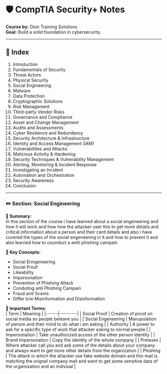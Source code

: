 # 🛡️ CompTIA Security+ Notes  
**Course by:** Dion Training Solutions  
**Goal:** Build a solid foundation in cybersecurity.


---

## 📘 Index

1. Introduction  
2. Fundamentals of Security  
3. Threat Actors  
4. Physical Security  
5. Social Engineering  
6. Malware  
7. Data Protection  
8. Cryptographic Solutions  
9. Risk Management  
10. Third-party Vendor Risks  
11. Governance and Compliance  
12. Asset and Change Management  
13. Audits and Assessments  
14. Cyber Resilience and Redundancy  
15. Security Architecture & Infrastructure  
16. Identity and Access Management (IAM)  
17. Vulnerabilities and Attacks  
18. Malicious Activity & Hardening  
19. Security Techniques & Vulnerability Management  
20. Alerting, Monitoring & Incident Response  
21. Investigating an Incident  
22. Automation and Orchestration  
23. Security Awareness  
24. Conclusion

---
### ✏️ Section: Social Engineering

**📌 Summary:**  
In this section of the course i have learned about a social engeneering and how it will work and how how the attacker user this to get more details and critical information about a person and their card details and also i have covered the types  of the social engeneering in it and how to prevent it and also learned how to counduct a antti phishing campain

**🧠 Key Concepts:**  
- Social Enngeneering  
- Social Proof
- Likeability  
- Imporsonation
- Prevention of Phishing Attack
- Conduting anti Phishing Campain
- Fraud and Scams
- Differ b/w Misinformation and Disinformation

**🔑 Important Terms:**  
| Term | Meaning |
|------|---------|
|   Social Proof   |    Creation of proof on social media so people beleave you     |
|   Social Engeneering   |    Manupulation of person and their mind to do what i am asking     |
|   Authority   |    A power to ask for a specific type of work that attacker asking to normal people     |
|   Impersonation   |    Take unauthorized access of the other person identity     |
|   Brand Impersonation   |    Copy the identity of the whole company     |
|   Pretexes   |    Where attacker call you and ask some of the details about your company and always want to get more other details from the organization     |
|   Phishing   |    The attack in which the attacker use fake website domain and this mail is matching the orignal company mail and want to get some sensitive data of the organiization and an indiviual     |


